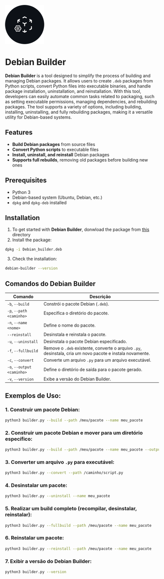 <img src="assets/images/debianbuilder-logo-rounded.png">

# Debian Builder

**Debian Builder** is a tool designed to simplify the process of building and managing Debian packages. It allows users to create `.deb` packages from Python scripts, convert Python files into executable binaries, and handle package installation, uninstallation, and reinstallation. With this tool, developers can easily automate common tasks related to packaging, such as setting executable permissions, managing dependencies, and rebuilding packages. The tool supports a variety of options, including building, installing, uninstalling, and fully rebuilding packages, making it a versatile utility for Debian-based systems.

## Features

- **Build Debian packages** from source files
- **Convert Python scripts** to executable files
- **Install, uninstall, and reinstall** Debian packages
- **Supports full rebuilds**, removing old packages before building new ones

## Prerequisites

- Python 3
- Debian-based system (Ubuntu, Debian, etc.)
- `dpkg` and `dpkg-deb` installed

## Installation

1. To get started with **Debian Builder**, donwload the package from [this](./Debian_builder.deb) directory
2. Install the package:
  ```bash
  dpkg -i Debian_builder.deb
  ```
3. Check the installation:
  ```bash
  debian-builder --version
  ```

## Comandos do Debian Builder

| Comando                 | Descrição |
|-------------------------|-----------|
| `-b`, `--build`        | Constrói o pacote Debian (`.deb`). |
| `-p`, `--path` `<caminho>` | Especifica o diretório do pacote. |
| `-n`, `--name` `<nome>` | Define o nome do pacote. |
| `--reinstall`          | Desinstala e reinstala o pacote. |
| `-u`, `--uninstall`    | Desinstala o pacote Debian especificado. |
| `-f`, `--fullbuild`    | Remove o `.deb` existente, converte o arquivo `.py`, desinstala, cria um novo pacote e instala novamente. |
| `-c`, `--convert`      | Converte um arquivo `.py` para um arquivo executável. |
| `-o`, `--output` `<caminho>` | Define o diretório de saída para o pacote gerado. |
| `-v`, `--version`      | Exibe a versão do Debian Builder. |

## Exemplos de Uso:

### 1. Construir um pacote Debian:
```sh
python3 builder.py --build --path /meu/pacote --name meu_pacote
```

### 2. Construir um pacote Debian e mover para um diretório específico:
```sh
python3 builder.py --build --path /meu/pacote --name meu_pacote --output /destino
```

### 3. Converter um arquivo `.py` para executável:
```sh
python3 builder.py --convert --path /caminho/script.py
```

### 4. Desinstalar um pacote:
```sh
python3 builder.py --uninstall --name meu_pacote
```

### 5. Realizar um build completo (recompilar, desinstalar, reinstalar):
```sh
python3 builder.py --fullbuild --path /meu/pacote --name meu_pacote
```

### 6. Reinstalar um pacote:
```sh
python3 builder.py --reinstall --path /meu/pacote --name meu_pacote
```

### 7. Exibir a versão do Debian Builder:
```sh
python3 builder.py --version
```
